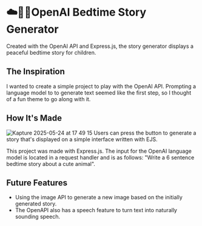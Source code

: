 # ☁️🤱🏻OpenAI Bedtime Story Generator

Created with the OpenAI API and Express.js, the story generator displays a peaceful bedtime story for children.  

## The Inspiration
I wanted to create a simple project to play with the OpenAI API. Prompting a language model to to generate text seemed like the first step, so I thought of a fun theme to go along with it.

## How It's Made
![Kapture 2025-05-24 at 17 49 15](https://github.com/user-attachments/assets/d939763b-438a-4ae8-a1d4-899fb13569a8)
Users can press the button to generate a story that's displayed on a simple interface written with EJS.

This project was made with Express.js. The input for the OpenAI language model is located in a request handler and is as follows: "Write a 6 sentence bedtime story about a cute animal". 

## Future Features
- Using the image API to generate  a new image based on the initially generated story.
- The OpenAPI also has a speech feature to turn text into naturally sounding speech.
